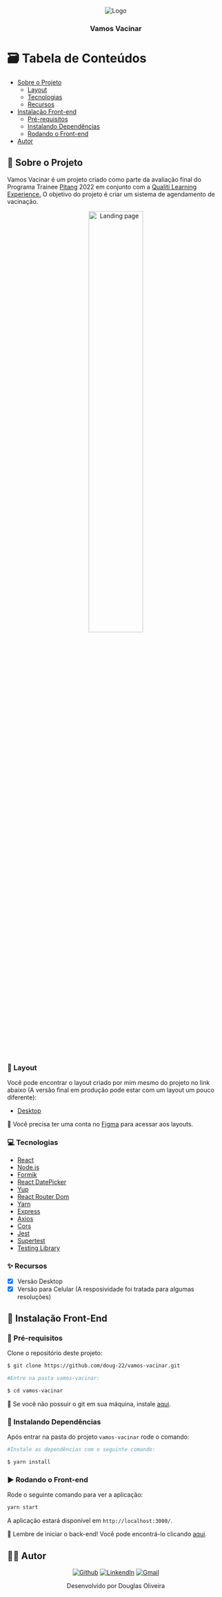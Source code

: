 <p align="center">
  <img src="https://doug-22.github.io/assets/assets/projetos/Logo.png" alt="Logo">
  <h3 align="center">Vamos Vacinar</h3>

<!-- TABLE OF CONTENTS -->
# :card_file_box: Tabela de Conteúdos

* [Sobre o Projeto](#book-sobre-o-projeto)
  * [Layout](#art-layout)
  * [Tecnologias](#computer-tecnologias)
  * [Recursos](#sparkles-recursos)
* [Instalação Front-end](#lipstick-instalação-front-end)
  * [Pré-requisitos](#construction-pré-requisitos)
  * [Instalando Dependências](#construction-instalando-dependências)
  * [Rodando o Front-end](#arrow_forward-rodando-o-front-end)
* [Autor](#man_technologist-autor)

## :book: Sobre o Projeto

Vamos Vacinar é um projeto criado como parte da avaliação final do Programa Trainee [Pitang](https://www.pitang.com/) 2022 em conjunto com a [Qualiti Learning Experience.](https://qualiti.app.toolzz.com.br/qualiti) O objetivo do projeto é criar um sistema de agendamento de vacinação.

<p align="center">
  <img src="https://doug-22.github.io/assets/assets/projetos/vamos-vacinar.png" width="50%" alt="Landing page" /> 
</p>

### :art: Layout

Você pode encontrar o layout criado por mim mesmo do projeto no link abaixo (A versão final em produção pode estar com um layout um pouco diferente):

* [Desktop](https://www.figma.com/file/FAwpUYTJiStRzp96uQSgLO/vamos-vacinar%3F?node-id=0%3A1)

🚨 Você precisa ter uma conta no  [Figma](https://www.figma.com) para acessar aos layouts.

### :computer: Tecnologias

* [React](https://pt-br.reactjs.org/)
* [Node.js](https://nodejs.org/en/)
* [Formik](https://formik.org/docs/overview)
* [React DatePicker](https://reactdatepicker.com/)
* [Yup](https://www.npmjs.com/package/yup)
* [React Router Dom](https://reactrouter.com/docs/en/v6/getting-started/overview)
* [Yarn](https://yarnpkg.com)
* [Express](https://expressjs.com)
* [Axios](https://www.npmjs.com/package/axios)
* [Cors](https://www.npmjs.com/package/cors)
* [Jest](https://jestjs.io/pt-BR/)
* [Supertest](https://www.npmjs.com/package/supertest)
* [Testing Library](https://testing-library.com/docs/)

### :sparkles: Recursos

  - [x] Versão Desktop
  - [x] Versão para Celular (A resposividade foi tratada para algumas resoluções)

## :lipstick: Instalação Front-End

### :construction: Pré-requisitos

Clone o repositório deste projeto:

```bash
$ git clone https://github.com/doug-22/vamos-vacinar.git

#Entre na pasta vamos-vacinar:

$ cd vamos-vacinar
```

🚨 Se você não possuir o git em sua máquina, instale [aqui](https://git-scm.com/downloads).

### :construction: Instalando Dependências

Após entrar na pasta do projeto `vamos-vacinar` rode o comando:

```bash
#Instale as dependências com o seguinte comando:

$ yarn install
```

### :arrow_forward: Rodando o Front-end

Rode o seguinte comando para ver a aplicação:

```bash
yarn start
```

A aplicação estará disponível em `http://localhost:3000/`.

🚨 Lembre de iniciar o back-end!
Você pode encontrá-lo clicando [aqui](https://github.com/doug-22/vamos-vacinar-backend).

## ‍:man_technologist: Autor

<p align="center">
  <a href="https://github.com/doug-22"><img src="https://img.shields.io/badge/-Github-000?style=flat-square&logo=Github&logoColor=white&link=https://github.com/doug-22" alt="Github" /></a>
  <a href="https://www.linkedin.com/in/douglas-oliveira-dev/"><img src="https://img.shields.io/badge/-LinkedIn-blue?style=flat-square&logo=Linkedin&logoColor=white&link=https://www.linkedin.com/in/douglas-oliveira-dev/" alt="LinkendIn" /></a>
  <a href="mailto:douglas.aguiar410@gmail.com"><img src="https://img.shields.io/badge/-Gmail-c14438?style=flat-square&logo=Gmail&logoColor=white&link=mailto:douglas.aguiar410@gmail" alt="Gmail" /></a>
</p>

<p align="center">Desenvolvido por Douglas Oliveira</p>
